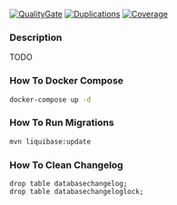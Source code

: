 [![QualityGate](https://sonarcloud.io/api/project_badges/measure?project=Dathin_fff&metric=alert_status)](https://sonarcloud.io/dashboard?id=Dathin_fff)
[![Duplications](https://sonarcloud.io/api/project_badges/measure?project=Dathin_fff&metric=duplicated_lines_density)](https://sonarcloud.io/dashboard?id=fff)
[![Coverage](https://sonarcloud.io/api/project_badges/measure?project=Dathin_fff&metric=coverage)](https://sonarcloud.io/dashboard?id=fff)

### Description
TODO

### How To Docker Compose
```bash
docker-compose up -d
```

### How To Run Migrations
```bash
mvn liquibase:update
```

### How To Clean Changelog
```postgresql
drop table databasechangelog;
drop table databasechangeloglock;
```
